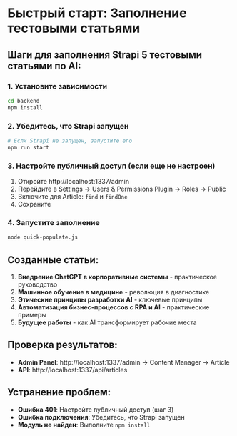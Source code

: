 # Быстрый старт: Заполнение тестовыми статьями

## Шаги для заполнения Strapi 5 тестовыми статьями по AI:

### 1. Установите зависимости
```bash
cd backend
npm install
```

### 2. Убедитесь, что Strapi запущен
```bash
# Если Strapi не запущен, запустите его
npm run start
```

### 3. Настройте публичный доступ (если еще не настроен)
1. Откройте http://localhost:1337/admin
2. Перейдите в Settings → Users & Permissions Plugin → Roles → Public
3. Включите для Article: `find` и `findOne`
4. Сохраните

### 4. Запустите заполнение
```bash
node quick-populate.js
```

## Созданные статьи:

1. **Внедрение ChatGPT в корпоративные системы** - практическое руководство
2. **Машинное обучение в медицине** - революция в диагностике  
3. **Этические принципы разработки AI** - ключевые принципы
4. **Автоматизация бизнес-процессов с RPA и AI** - практические примеры
5. **Будущее работы** - как AI трансформирует рабочие места

## Проверка результатов:
- **Admin Panel**: http://localhost:1337/admin → Content Manager → Article
- **API**: http://localhost:1337/api/articles

## Устранение проблем:
- **Ошибка 401**: Настройте публичный доступ (шаг 3)
- **Ошибка подключения**: Убедитесь, что Strapi запущен
- **Модуль не найден**: Выполните `npm install`
